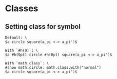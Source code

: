 # Classes
## Setting class for symbol

```typ
Default: \
$a circle square(a_pi <-> a_pi')$

With `#h(0)`: \
$a #h(0pt) circle #h(0pt) square(a_pi <-> a_pi')$

With `math.class`: \
#show math.circle: math.class.with("normal")
$a circle square(a_pi <-> a_pi')$
```
